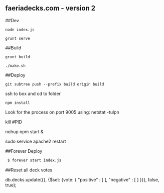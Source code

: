 faeriadecks.com - version 2
--

##Dev

`node index.js`

`grunt serve`


##Build

`grunt build`

`./make.sh`


##Deploy

`git subtree push --prefix build origin build`

ssh to box and cd to folder

`npm install`

Look for the process on port 9005 using: netstat -tulpn

kill #PID

nohup npm start &

sudo service apache2 restart

##Forever Deploy

```bash
 $ forever start index.js
```

##Reset all deck votes

db.decks.update({}, {$set: {vote: { "positive" : [ ], "negative" : [ ] }}}, false, true);

